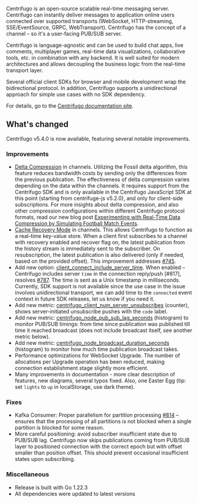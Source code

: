 Centrifugo is an open-source scalable real-time messaging server. Centrifugo can instantly deliver messages to application online users connected over supported transports (WebSocket, HTTP-streaming, SSE/EventSource, GRPC, WebTransport). Centrifugo has the concept of a channel – so it's a user-facing PUB/SUB server.

Centrifugo is language-agnostic and can be used to build chat apps, live comments, multiplayer games, real-time data visualizations, collaborative tools, etc. in combination with any backend. It is well suited for modern architectures and allows decoupling the business logic from the real-time transport layer.

Several official client SDKs for browser and mobile development wrap the bidirectional protocol. In addition, Centrifugo supports a unidirectional approach for simple use cases with no SDK dependency.

For details, go to the [Centrifugo documentation site](https://centrifugal.dev).

## What's changed

Centrifugo v5.4.0 is now available, featuring several notable improvements.

### Improvements

* [Delta Compression](https://centrifugal.dev/docs/server/delta_compression) in channels. Utilizing the Fossil delta algorithm, this feature reduces bandwidth costs by sending only the differences from the previous publication. The effectiveness of delta compression varies depending on the data within the channels. It requires support from the Centrifugo SDK and is only available in the Centrifugo JavaScript SDK at this point (starting from centrifuge-js v5.2.0), and only for client-side subscriptions. For more insights about delta compression, and also other compression configurations within different Centrifugo protocol formats, read our new blog post [Experimenting with Real-Time Data Compression by Simulating Football Match Events](https://centrifugal.dev/blog/2024/05/27/real-time-data-compression-experiments).
* [Cache Recovery Mode](https://centrifugal.dev/docs/server/cache_recovery) in channels. This allows Centrifugo to function as a real-time key-value store. When a client first subscribes to a channel with recovery enabled and recover flag on, the latest publication from the history stream is immediately sent to the subscriber. On resubscription, the latest publication is also delivered (only if needed, based on the provided offset). This improvement addresses [#745](https://github.com/centrifugal/centrifugo/issues/745).
* Add new option: [client_connect_include_server_time](https://centrifugal.dev/docs/server/configuration#client_connect_include_server_time). When enabled – Centrifugo includes server `time` in the connection reply/push [#817], resolves [#787](https://github.com/centrifugal/centrifugo/issues/787). The time is sent as a Unix timestamp in milliseconds. Currently, SDK support is not available since the use case in the issue involves unidirectional transport, we can add time to the `connected` event context in future SDK releases, let us know if you need it.
* Add new metric: [centrifugo_client_num_server_unsubscribes](https://centrifugal.dev/docs/server/observability#centrifugo_client_num_server_unsubscribes) (counter), shows server-initiated unsubscribe pushes with the `code` label.
* Add new metric: [centrifugo_node_pub_sub_lag_seconds](https://centrifugal.dev/docs/server/observability#centrifugo_node_pub_sub_lag_seconds) (histogram) to monitor PUB/SUB timings: from time since publication was published till time it reached broadcast (does not include broadcast itself, see another metric below).
* Add new metric: [centrifugo_node_broadcast_duration_seconds](https://centrifugal.dev/docs/server/observability#centrifugo_node_broadcast_duration_seconds) (histogram) to monitor how much time publication broadcast takes.
* Performance optimizations for WebSocket Upgrade. The number of allocations per Upgrade operation has been reduced, making connection establishment stage slightly more efficient.
* Many improvements in documentation - more clear description of features, new diagrams, several typos fixed. Also, one Easter Egg (tip: set `lights` to `up` in localStorage, use dark theme).

### Fixes

* Kafka Consumer: Proper parallelism for partition processing [#814](https://github.com/centrifugal/centrifugo/pull/814) – ensures that the processing of all partitions is not blocked when a single partition is blocked for some reason.
* More careful positioning: avoid subscriber insufficient state due to PUB/SUB lag. Centrifugo now skips publications coming from PUB/SUB layer to positioned connection with the correct epoch but with offset smaller than position offset. This should prevent occasional insufficient states upon subscribing.

### Miscellaneous

* Release is built with Go 1.22.3
* All dependencies were updated to latest versions
